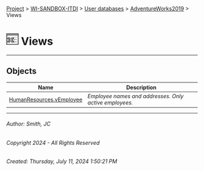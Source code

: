 #### 

[Project](../../../../index.md) > [WI-SANDBOX-ITDI](../../../index.md) > [User databases](../../index.md) > [AdventureWorks2019](../index.md) > Views

# ![Views](../../../../Images/View32.png) Views

---

## <a name="#objects"></a>Objects

| Name | Description |
|---|---|
| [HumanResources.vEmployee](HumanResources_vEmployee.md) | _Employee names and addresses. Only active employees._ |


---

###### Author:  Smith, JC

###### Copyright 2024 - All Rights Reserved

###### Created: Thursday, July 11, 2024 1:50:21 PM

